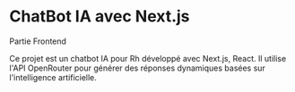 # ChatBot IA avec Next.js

Partie Frontend

Ce projet est un chatbot IA pour Rh développé avec Next.js, React. Il utilise l'API OpenRouter pour générer des réponses dynamiques basées sur l'intelligence artificielle.
